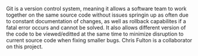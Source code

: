 Git is a version control system, meaning it allows a software team to work together on the same source code without issues springin up as often due to constant documentation of changes, as well as rollback capabilites if a fatal error occurs and cannot be solved. It also allows different version of the code to be viewed/editted at the same time to minimize disruption to current source code when fixing smaller bugs.
Chris Fulton is a collaborator on this project.